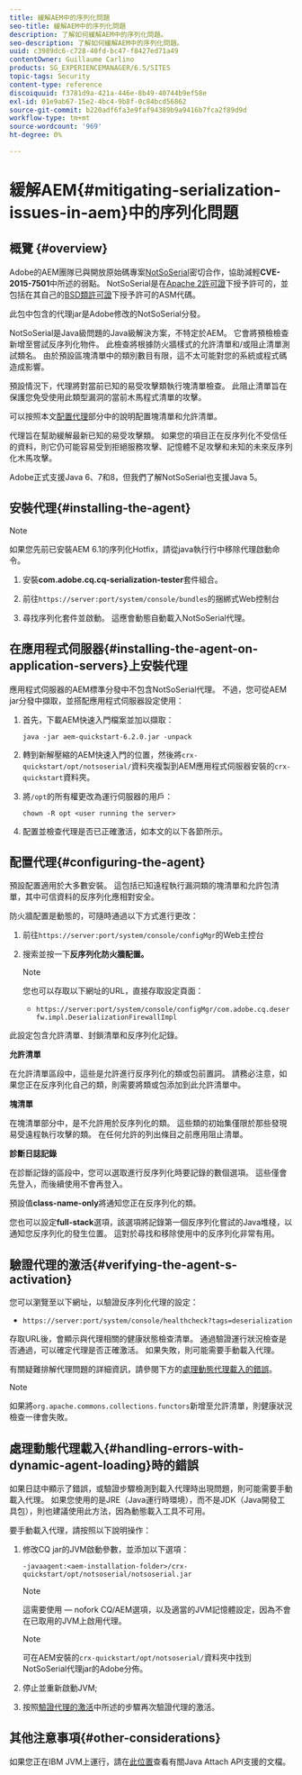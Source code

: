 ```yaml
---
title: 緩解AEM中的序列化問題
seo-title: 緩解AEM中的序列化問題
description: 了解如何緩解AEM中的序列化問題。
seo-description: 了解如何緩解AEM中的序列化問題。
uuid: c3989dc6-c728-40fd-bc47-f8427ed71a49
contentOwner: Guillaume Carlino
products: SG_EXPERIENCEMANAGER/6.5/SITES
topic-tags: Security
content-type: reference
discoiquuid: f3781d9a-421a-446e-8b49-40744b9ef58e
exl-id: 01e9ab67-15e2-4bc4-9b8f-0c84bcd56862
source-git-commit: b220adf6fa3e9faf94389b9a9416b7fca2f89d9d
workflow-type: tm+mt
source-wordcount: '969'
ht-degree: 0%

---
```


# 緩解AEM{#mitigating-serialization-issues-in-aem}中的序列化問題

## 概覽 {#overview}

Adobe的AEM團隊已與開放原始碼專案[NotSoSerial](https://github.com/kantega/notsoserial)密切合作，協助減輕&#x200B;**CVE-2015-7501**&#x200B;中所述的弱點。 NotSoSerial是在[Apache 2許可證](https://www.apache.org/licenses/LICENSE-2.0)下授予許可的，並包括在其自己的[BSD類許可證](https://asm.ow2.org/license.html)下授予許可的ASM代碼。

此包中包含的代理jar是Adobe修改的NotSoSerial分發。

NotSoSerial是Java級問題的Java級解決方案，不特定於AEM。 它會將預檢檢查新增至嘗試反序列化物件。 此檢查將根據防火牆樣式的允許清單和/或阻止清單測試類名。 由於預設區塊清單中的類別數目有限，這不太可能對您的系統或程式碼造成影響。

預設情況下，代理將對當前已知的易受攻擊類執行塊清單檢查。 此阻止清單旨在保護您免受使用此類型漏洞的當前木馬程式清單的攻擊。

可以按照本文[配置代理](/help/sites-administering/mitigating-serialization-issues.md#configuring-the-agent)部分中的說明配置塊清單和允許清單。

代理旨在幫助緩解最新已知的易受攻擊類。 如果您的項目正在反序列化不受信任的資料，則它仍可能容易受到拒絕服務攻擊、記憶體不足攻擊和未知的未來反序列化木馬攻擊。

Adobe正式支援Java 6、7和8，但我們了解NotSoSerial也支援Java 5。

## 安裝代理{#installing-the-agent}

>[!NOTE]
>
>如果您先前已安裝AEM 6.1的序列化Hotfix，請從java執行行中移除代理啟動命令。

1. 安裝&#x200B;**com.adobe.cq.cq-serialization-tester**&#x200B;套件組合。

1. 前往`https://server:port/system/console/bundles`的捆綁式Web控制台
1. 尋找序列化套件並啟動。 這應會動態自動載入NotSoSerial代理。

## 在應用程式伺服器{#installing-the-agent-on-application-servers}上安裝代理

應用程式伺服器的AEM標準分發中不包含NotSoSerial代理。 不過，您可從AEM jar分發中擷取，並搭配應用程式伺服器設定使用：

1. 首先，下載AEM快速入門檔案並加以擷取：

   ```shell
   java -jar aem-quickstart-6.2.0.jar -unpack
   ```

1. 轉到新解壓縮的AEM快速入門的位置，然後將`crx-quickstart/opt/notsoserial/`資料夾複製到AEM應用程式伺服器安裝的`crx-quickstart`資料夾。

1. 將`/opt`的所有權更改為運行伺服器的用戶：

   ```shell
   chown -R opt <user running the server>
   ```

1. 配置並檢查代理是否已正確激活，如本文的以下各節所示。

## 配置代理{#configuring-the-agent}

預設配置適用於大多數安裝。 這包括已知遠程執行漏洞類的塊清單和允許包清單，其中可信資料的反序列化應相對安全。

防火牆配置是動態的，可隨時通過以下方式進行更改：

1. 前往`https://server:port/system/console/configMgr`的Web主控台
1. 搜索並按一下&#x200B;**反序列化防火牆配置。**

   >[!NOTE]
   >
   >您也可以存取以下網址的URL，直接存取設定頁面：
   >
   >* `https://server:port/system/console/configMgr/com.adobe.cq.deserfw.impl.DeserializationFirewallImpl`


此設定包含允許清單、封鎖清單和反序列化記錄。

**允許清單**

在允許清單區段中，這些是允許進行反序列化的類或包前置詞。 請務必注意，如果您正在反序列化自己的類，則需要將類或包添加到此允許清單中。

**塊清單**

在塊清單部分中，是不允許用於反序列化的類。 這些類的初始集僅限於那些發現易受遠程執行攻擊的類。 在任何允許的列出條目之前應用阻止清單。

**診斷日誌記錄**

在診斷記錄的區段中，您可以選取進行反序列化時要記錄的數個選項。 這些僅會先登入，而後續使用不會再登入。

預設值&#x200B;**class-name-only**&#x200B;將通知您正在反序列化的類。

您也可以設定&#x200B;**full-stack**&#x200B;選項，該選項將記錄第一個反序列化嘗試的Java堆棧，以通知您反序列化的發生位置。 這對於尋找和移除使用中的反序列化非常有用。

## 驗證代理的激活{#verifying-the-agent-s-activation}

您可以瀏覽至以下網址，以驗證反序列化代理的設定：

* `https://server:port/system/console/healthcheck?tags=deserialization`

存取URL後，會顯示與代理相關的健康狀態檢查清單。 通過驗證運行狀況檢查是否通過，可以確定代理是否正確激活。 如果失敗，則可能需要手動載入代理。

有關疑難排解代理問題的詳細資訊，請參閱下方的[處理動態代理載入的錯誤](#handling-errors-with-dynamic-agent-loading)。

>[!NOTE]
>
>如果將`org.apache.commons.collections.functors`新增至允許清單，則健康狀況檢查一律會失敗。

## 處理動態代理載入{#handling-errors-with-dynamic-agent-loading}時的錯誤

如果日誌中顯示了錯誤，或驗證步驟檢測到載入代理時出現問題，則可能需要手動載入代理。 如果您使用的是JRE（Java運行時環境），而不是JDK（Java開發工具包），則也建議使用此方法，因為動態載入工具不可用。

要手動載入代理，請按照以下說明操作：

1. 修改CQ jar的JVM啟動參數，並添加以下選項：

   ```shell
   -javaagent:<aem-installation-folder>/crx-quickstart/opt/notsoserial/notsoserial.jar
   ```

   >[!NOTE]
   >
   >這需要使用 — nofork CQ/AEM選項，以及適當的JVM記憶體設定，因為不會在已取用的JVM上啟用代理。

   >[!NOTE]
   >
   >可在AEM安裝的`crx-quickstart/opt/notsoserial/`資料夾中找到NotSoSerial代理jar的Adobe分佈。

1. 停止並重新啟動JVM;

1. 按照[驗證代理的激活](/help/sites-administering/mitigating-serialization-issues.md#verifying-the-agent-s-activation)中所述的步驟再次驗證代理的激活。

## 其他注意事項{#other-considerations}

如果您正在IBM JVM上運行，請在[此位置](https://www.ibm.com/support/knowledgecenter/SSSTCZ_2.0.0/com.ibm.rt.doc.20/user/attachapi.html)查看有關Java Attach API支援的文檔。
